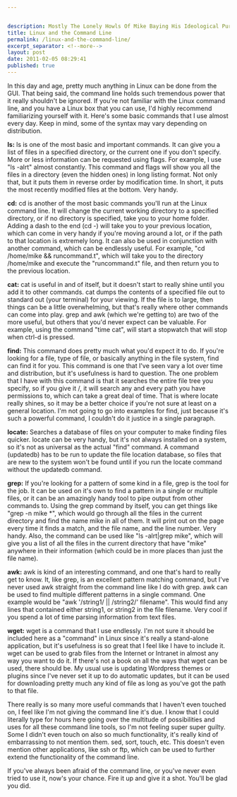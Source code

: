 ```yaml
---


description: Mostly The Lonely Howls Of Mike Baying His Ideological Purity At The Moon
title: Linux and the Command Line
permalink: /linux-and-the-command-line/
excerpt_separator: <!--more-->
layout: post
date: 2011-02-05 08:29:41
published: true
---
```



In this day and age, pretty much anything in Linux can be done from the GUI. That being said, the command line holds such tremendous power that it really shouldn't be ignored. If you're not familiar with the Linux command line, and you have a Linux box that you can use, I'd highly recommend familiarizing yourself with it. Here's some basic commands that I use almost every day. Keep in mind, some of the syntax may vary depending on distribution.

**ls:** ls is one of the most basic and important commands. It can give you a list of files in a specified directory, or the current one if you don't specify. More or less information can be requested using flags. For example, I use "ls -alrt" almost constantly. This command and flags will show you all the files in a directory (even the hidden ones) in long listing format. Not only that, but it puts them in reverse order by modification time. In short, it puts the most recently modified files at the bottom. Very handy.

**cd:** cd is another of the most basic commands you'll run at the Linux command line. It will change the current working directory to a specified directory, or if no directory is specified, take you to your home folder. Adding a dash to the end (cd -) will take you to your previous location, which can come in very handy if you're moving around a lot, or if the path to that location is extremely long. It can also be used in conjunction with another command, which can be endlessly useful. For example, "cd /home/mike && runcommand.t", which will take you to the directory /home/mike and execute the "runcommand.t" file, and then return you to the previous location.

**cat:** cat is useful in and of itself, but it doesn't start to really shine until you add it to other commands. cat dumps the contents of a specified file out to standard out (your terminal) for your viewing. If the file is to large, then things can be a little overwhelming, but that's really where other commands can come into play. grep and awk (which we're getting to) are two of the more useful, but others that you'd never expect can be valuable. For example, using the command "time cat", will start a stopwatch that will stop when ctrl-d is pressed.

**find:** This command does pretty much what you'd expect it to do. If you're looking for a file, type of file, or basically anything in the file system, find can find it for you. This command is one that I've seen vary a lot over time and distribution, but it's usefulness is hard to question. The one problem that I have with this command is that it searches the entire file tree you specify, so if you give it /, it will search any and every path you have permissions to, which can take a great deal of time. That is where locate really shines, so it may be a better choice if you're not sure at least on a general location. I'm not going to go into examples for find, just because it's such a powerful command, I couldn't do it justice in a single paragraph.

**locate:** Searches a database of files on your computer to make finding files quicker. locate can be very handy, but it's not always installed on a system, so it's not as universal as the actual "find" command. A command (updatedb) has to be run to update the file location database, so files that are new to the system won't be found until if you run the locate command without the updatedb command.

**grep:** If you're looking for a pattern of some kind in a file, grep is the tool for the job. It can be used on it's own to find a pattern in a single or multiple files, or it can be an amazingly handy tool to pipe output from other commands to. Using the grep command by itself, you can get things like "grep -n mike \*", which would go through all the files in the current directory and find the name mike in all of them. It will print out on the page every time it finds a match, and the file name, and the line number. Very handy. Also, the command can be used like "ls -alrt|grep mike", which will give you a list of all the files in the current directory that have "mike" anywhere in their information (which could be in more places than just the file name).

**awk:** awk is kind of an interesting command, and one that's hard to really get to know. It, like grep, is an excellent pattern matching command, but I've never used awk straight from the command line like I do with grep. awk can be used to find multiple different patterns in a single command. One example would be "awk '/string1/ || /string2/' filename". This would find any lines that contained either string1, or string2 in the file filename. Very cool if you spend a lot of time parsing information from text files.

**wget:** wget is a command that I use endlessly. I'm not sure it should be included here as a "command" in Linux since it's really a stand-alone application, but it's usefulness is so great that I feel like I have to include it. wget can be used to grab files from the Internet or Intranet in almost any way you want to do it. If there's not a book on all the ways that wget can be used, there should be. My usual use is updating Wordpress themes or plugins since I've never set it up to do automatic updates, but it can be used for downloading pretty much any kind of file as long as you've got the path to that file.

There really is so many more useful commands that I haven't even touched on, I feel like I'm not giving the command line it's due. I know that I could literally type for hours here going over the multitude of possibilities and uses for all these command line tools, so I'm not feeling super super guilty. Some I didn't even touch on also so much functionality, it's really kind of embarrassing to not mention them. sed, sort, touch, etc. This doesn't even mention other applications, like ssh or ftp, which can be used to further extend the functionality of the command line.

If you've always been afraid of the command line, or you've never even tried to use it, now's your chance. Fire it up and give it a shot. You'll be glad you did.
